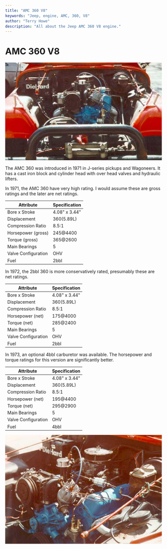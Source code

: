```yaml
---
title: "AMC 360 V8"
keywords: "Jeep, engine, AMC, 360, V8"
author: "Terry Howe"
description: "All about the Jeep AMC 360 V8 engine."
---
```

# AMC 360 V8

![360 V8](../../img/engine/360.jpg "360 V8")

The AMC 360 was introduced in 1971 in J-series pickups and Wagoneers. It has a cast iron block and cylinder head with over head valves and hydraulic lifters.

In 1971, the AMC 360 have very high rating. I would assume these are gross ratings and the later are net ratings.

| Attribute           | Specification |
|---------------------|---------------|
| Bore x Stroke       | 4.08" x 3.44" |
| Displacement        | 360(5.89L)    |
| Compression Ratio   | 8.5:1         |
| Horsepower (gross)  | 245@4400      |
| Torque (gross)      | 365@2600      |
| Main Bearings       | 5             |
| Valve Configuration | OHV           |
| Fuel                | 2bbl          |

In 1972, the 2bbl 360 is more conservatively rated, presumably these are net ratings.

| Attribute           | Specification |
|---------------------|---------------|
| Bore x Stroke       | 4.08" x 3.44" |
| Displacement        | 360(5.89L)    |
| Compression Ratio   | 8.5:1         |
| Horsepower (net)    | 175@4000      |
| Torque (net)        | 285@2400      |
| Main Bearings       | 5             |
| Valve Configuration | OHV           |
| Fuel                | 2bbl          |

In 1973, an optional 4bbl carburetor was available. The horsepower and torque ratings for this version are significantly better.

| Attribute           | Specification |
|---------------------|---------------|
| Bore x Stroke       | 4.08" x 3.44" |
| Displacement        | 360(5.89L)    |
| Compression Ratio   | 8.5:1         |
| Horsepower (net)    | 195@4400      |
| Torque (net)        | 295@2900      |
| Main Bearings       | 5             |
| Valve Configuration | OHV           |
| Fuel                | 4bbl          |

![360 V8 side](../../img/engine/360s.jpg "360 V8 side")